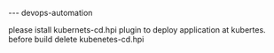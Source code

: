  --- devops-automation

please istall kubernets-cd.hpi plugin to deploy application at kubertes.
before build delete kubenetes-cd.hpi
